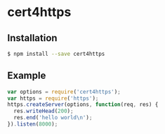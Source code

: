 # cert4https

## Installation

```bash
$ npm install --save cert4https
```

## Example

```js
var options = require('cert4https');
var https = require('https');
https.createServer(options, function(req, res) {
  res.writeHead(200);
  res.end('hello world\n');
}).listen(8000);
```
